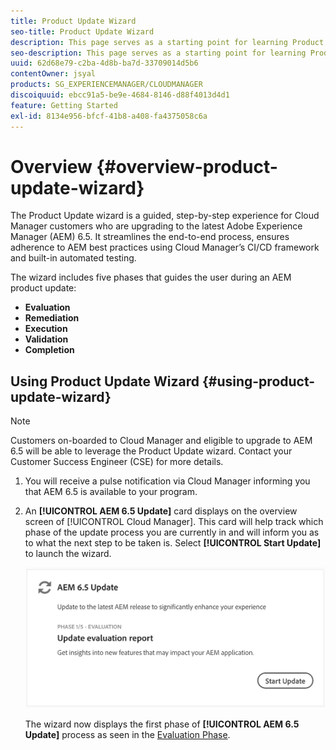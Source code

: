 ```yaml
---
title: Product Update Wizard
seo-title: Product Update Wizard
description: This page serves as a starting point for learning Product Update Wizard. 
seo-description: This page serves as a starting point for learning Product Update Wizard. 
uuid: 62d68e79-c2ba-4d8b-ba7d-33709014d5b6
contentOwner: jsyal
products: SG_EXPERIENCEMANAGER/CLOUDMANAGER
discoiquuid: ebcc91a5-be9e-4684-8146-d88f4013d4d1
feature: Getting Started
exl-id: 8134e956-bfcf-41b8-a408-fa4375058c6a
---
```

# Overview {#overview-product-update-wizard}

The Product Update wizard is a guided, step-by-step experience for Cloud Manager customers who are upgrading to the latest Adobe Experience Manager (AEM) 6.5. It streamlines the end-to-end process, ensures adherence to AEM best practices using Cloud Manager’s CI/CD framework and built-in automated testing.

The wizard includes five phases that guides the user during an AEM product update:

* **Evaluation**
* **Remediation**
* **Execution**
* **Validation**
* **Completion**


## Using Product Update Wizard {#using-product-update-wizard}

>[!NOTE]
>
>Customers on-boarded to Cloud Manager and eligible to upgrade to AEM 6.5 will be able to leverage the Product Update wizard. Contact your Customer Success Engineer (CSE) for more details.

1. You will receive a pulse notification via Cloud Manager informing you that AEM 6.5 is available to your program.

1. An **[!UICONTROL AEM 6.5 Update]** card displays on the overview screen of [!UICONTROL Cloud Manager]. This card will help track which phase of the update process you are currently in and will inform you as to what the next step to be taken is. Select **[!UICONTROL Start Update]** to launch the wizard.

   ![](/help/assets/Start-Update.png)

   The wizard now displays the first phase of **[!UICONTROL AEM 6.5 Update]** process as seen in the [Evaluation Phase](evaluation.md).
